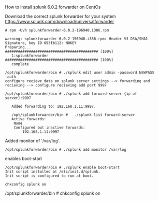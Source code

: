 How to install splunk 6.0.2 forwarder on CentOs

Download the correct splunk forwarder for your system
https://www.splunk.com/download/universalforwarder

```
# rpm -Uvh splunkforwarder-6.0.2-196940.i386.rpm

warning: splunkforwarder-6.0.2-196940.i386.rpm: Header V3 DSA/SHA1 Signature, key ID 653fb112: NOKEY
Preparing...                ########################################### [100%]
   1:splunkforwarder        ########################################### [100%]
   complete
```

```
/opt/splunkforwarder/bin # ./splunk edit user admin -password NEWPASS -auth
configure recieve data on splunk server settings --> forwarding and recieving --> configure recieving add port 9997
```
```
/opt/splunkforwarder/bin # ./splunk add forward-server {ip of server}:9997

   Added forwarding to: 192.168.1.11:9997.

   /opt/splunkforwarder/bin #   ./splunk list forward-server
   Active forwards:
    None
    Configured but inactive forwards:
        192.168.1.11:9997
```


Added monitor of '/var/log'.

```
/opt/splunkforwarder/bin # ./splunk add monitor /var/log
```

enables boot-start

```
/opt/splunkforwarder/bin # ./splunk enable boot-start
Init script installed at /etc/init.d/splunk.
Init script is configured to run at boot.

chkconfig splunk on

```
/opt/splunkforwarder/bin # chkconfig splunk on
```
